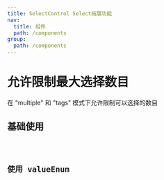 ```yaml
---
title: SelectControl Select拓展功能
nav:
  title: 组件
  path: /components
group:
  path: /components
---
```


# 允许限制最大选择数目

在 "multiple" 和 "tags" 模式下允许限制可以选择的数目

## 基础使用

<code src="./demos/index.tsx" />

## 使用 valueEnum

<code src="./demos/ValueEnum.tsx" />

<API></API>
